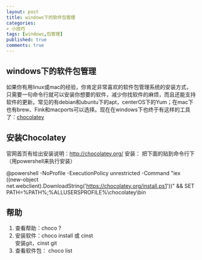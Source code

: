 ```yaml
---
layout: post
title: windows下的软件包管理
categories:
- 小技巧
tags: [windows,包管理]
published: true
comments: true
---
```

## windows下的软件包管理

如果你有用linux或mac的经验，你肯定非常喜欢的软件包管理系统的安装方式，只需要一句命令行就可以安装你想要的软件，减少你找软件的麻烦，而且还能支持软件的更新。常见的有debian和ubuntu下的apt，centerOS下的Yum；在mac下也有brew、Fink和macports可以选择。现在在windows下也终于有这样的工具了：[chocolatey](http://chocolatey.org/)

## 安装Chocolatey
官网首页有给出安装说明：http://chocolatey.org/
安装：
 把下面的贴到命令行下（用powershell来执行安装）

 @powershell -NoProfile -ExecutionPolicy unrestricted -Command "iex ((new-object net.webclient).DownloadString('https://chocolatey.org/install.ps1'))" && SET PATH=%PATH%;%ALLUSERSPROFILE%\chocolatey\bin

## 帮助
1. 查看帮助：choco \?      
1. 安装软件：choco install 或 cinst   
安装git，cinst git
1. 查看软件包： choco list


